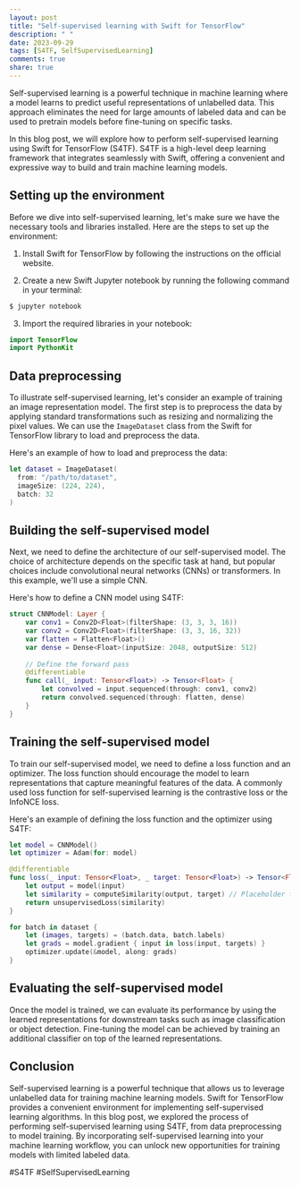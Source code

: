 ```yaml
---
layout: post
title: "Self-supervised learning with Swift for TensorFlow"
description: " "
date: 2023-09-29
tags: [S4TF, SelfSupervisedLearning]
comments: true
share: true
---
```


Self-supervised learning is a powerful technique in machine learning where a model learns to predict useful representations of unlabelled data. This approach eliminates the need for large amounts of labeled data and can be used to pretrain models before fine-tuning on specific tasks.

In this blog post, we will explore how to perform self-supervised learning using Swift for TensorFlow (S4TF). S4TF is a high-level deep learning framework that integrates seamlessly with Swift, offering a convenient and expressive way to build and train machine learning models.

## Setting up the environment
Before we dive into self-supervised learning, let's make sure we have the necessary tools and libraries installed. Here are the steps to set up the environment:

1. Install Swift for TensorFlow by following the instructions on the official website.

2. Create a new Swift Jupyter notebook by running the following command in your terminal:
```swift
$ jupyter notebook
```
3. Import the required libraries in your notebook:
```swift
import TensorFlow
import PythonKit
```

## Data preprocessing
To illustrate self-supervised learning, let's consider an example of training an image representation model. The first step is to preprocess the data by applying standard transformations such as resizing and normalizing the pixel values. We can use the `ImageDataset` class from the Swift for TensorFlow library to load and preprocess the data.

Here's an example of how to load and preprocess the data:
```swift
let dataset = ImageDataset(
  from: "/path/to/dataset",
  imageSize: (224, 224),
  batch: 32
)
```

## Building the self-supervised model
Next, we need to define the architecture of our self-supervised model. The choice of architecture depends on the specific task at hand, but popular choices include convolutional neural networks (CNNs) or transformers. In this example, we'll use a simple CNN.

Here's how to define a CNN model using S4TF:
```swift
struct CNNModel: Layer {
    var conv1 = Conv2D<Float>(filterShape: (3, 3, 3, 16))
    var conv2 = Conv2D<Float>(filterShape: (3, 3, 16, 32))
    var flatten = Flatten<Float>()
    var dense = Dense<Float>(inputSize: 2048, outputSize: 512)
    
    // Define the forward pass
    @differentiable
    func call(_ input: Tensor<Float>) -> Tensor<Float> {
        let convolved = input.sequenced(through: conv1, conv2)
        return convolved.sequenced(through: flatten, dense)
    }
}
```

## Training the self-supervised model
To train our self-supervised model, we need to define a loss function and an optimizer. The loss function should encourage the model to learn representations that capture meaningful features of the data. A commonly used loss function for self-supervised learning is the contrastive loss or the InfoNCE loss.

Here's an example of defining the loss function and the optimizer using S4TF:
```swift
let model = CNNModel()
let optimizer = Adam(for: model)

@differentiable
func loss(_ input: Tensor<Float>, _ target: Tensor<Float>) -> Tensor<Float> {
    let output = model(input)
    let similarity = computeSimilarity(output, target) // Placeholder function
    return unsupervisedLoss(similarity)
}

for batch in dataset {
    let (images, targets) = (batch.data, batch.labels)
    let grads = model.gradient { input in loss(input, targets) }
    optimizer.update(&model, along: grads)
}
```

## Evaluating the self-supervised model
Once the model is trained, we can evaluate its performance by using the learned representations for downstream tasks such as image classification or object detection. Fine-tuning the model can be achieved by training an additional classifier on top of the learned representations.

## Conclusion
Self-supervised learning is a powerful technique that allows us to leverage unlabelled data for training machine learning models. Swift for TensorFlow provides a convenient environment for implementing self-supervised learning algorithms. In this blog post, we explored the process of performing self-supervised learning using S4TF, from data preprocessing to model training. By incorporating self-supervised learning into your machine learning workflow, you can unlock new opportunities for training models with limited labeled data.

#S4TF #SelfSupervisedLearning